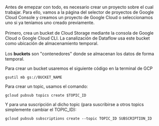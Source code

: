 Antes de emepzar con todo, es necesario crear un proyecto sobre el cual trabajar. Para ello, vamos a la página del selector de proyectos de Google Cloud Console y creamos un proyecto de Google Cloud o seleccionamos uno si ya teníamos uno creado previamente.
</br></br>
Primero, crea un bucket de Cloud Storage mediante la consola de Google Cloud o Google Cloud CLI. La canalización de Dataflow usa este bucket como ubicación de almacenamiento temporal.
</br></br>
Los **buckets** son "contenedores" donde se almacenan los datos de forma temporal.

Para crear un bucket usaremos el siguiente código en la terminal de GCP
```
gsutil mb gs://BUCKET_NAME
```


Para crear un topic, usamos el comando:

```
gcloud pubsub topics create $TOPIC_ID
```

Y para una suscripción al dicho topic (para suscribirse a otros topics simplemente cambiar el TOPIC_ID):

```
gcloud pubsub subscriptions create --topic TOPIC_ID SUBSCRIPTION_ID
```
